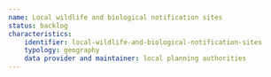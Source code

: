 ```yaml
---
name: Local wildlife and biological notification sites
status: backlog
characteristics:
    identifier: local-wildlife-and-biological-notification-sites
    typology: geography
    data provider and maintainer: local planning authorities
---
```

